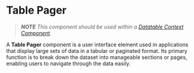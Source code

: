 # Table Pager

> _**NOTE** This component should be used within a [Datatable Context Component](/docs/front-end-basics/form-components/data-display/data-table/datatable-context.md)_.

A **Table Pager** component is a user interface element used in applications that display large sets of data in a tabular or paginated format. Its primary function is to break down the dataset into manageable sections or pages, enabling users to navigate through the data easily.
